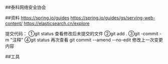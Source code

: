 ##泰科网络安全协会

##资料
https://spring.io/guides
https://spring.io/guides/gs/serving-web-content/
https://elasticsearch.cn/explore

提交代码：
①git status 查看修改后未提交的文件
②git add .
③git -commit -m "注释"
④git status 再次查看
git commit --amend --no-edit 修改上一次变更内容

##工具

